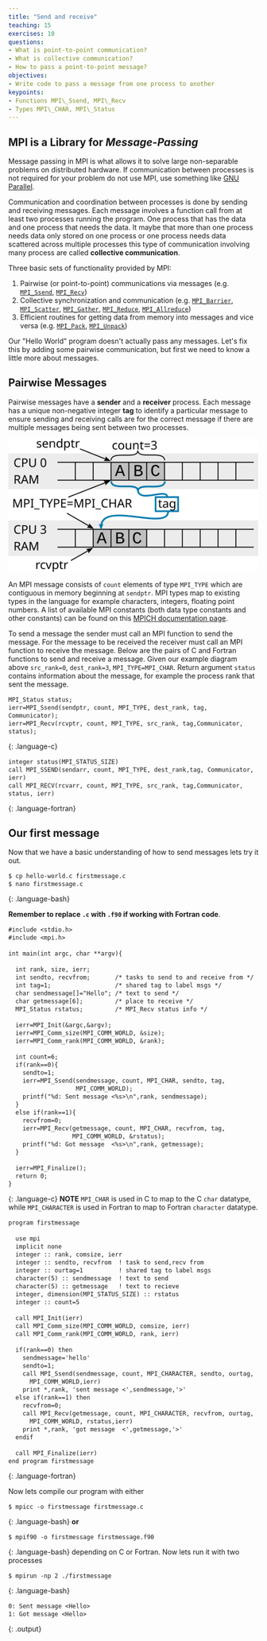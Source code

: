 ```yaml
---
title: "Send and receive"
teaching: 15
exercises: 10
questions:
- What is point-to-point communication?
- What is collective communication?
- How to pass a point-to-point message?
objectives:
- Write code to pass a message from one process to another
keypoints:
- Functions MPI\_Ssend, MPI\_Recv
- Types MPI\_CHAR, MPI\_Status
---
```


## MPI is a Library for *Message-Passing*
Message passing in MPI is what allows it to solve large non-separable problems on distributed hardware. If communication between processes is not required for your problem do not use MPI, use something like [GNU Parallel](https://docs.computecanada.ca/wiki/GNU_Parallel).

Communication and coordination between processes is done by sending and receiving messages. Each message involves a function call from at least two processes running the program. One process that has the data and one process that needs the data. It maybe that more than one process needs data only stored on one process or one process needs data scattered across multiple processes this type of communication involving many process are called **collective communication**.
 
Three basic sets of functionality provided by MPI:
 1. Pairwise (or point-to-point) communications via messages (e.g. [`MPI_Ssend`](https://www.open-mpi.org/doc/v3.1/man3/MPI_Ssend.3.php), [`MPI_Recv`](https://www.open-mpi.org/doc/v3.1/man3/MPI_Recv.3.php))
 2. Collective synchronization and communication (e.g. [`MPI_Barrier`](https://www.open-mpi.org/doc/v3.1/man3/MPI_Barrier.3.php), [`MPI_Scatter`](https://www.open-mpi.org/doc/v3.1/man3/MPI_Scatter.3.php), [`MPI_Gather`](https://www.open-mpi.org/doc/v3.1/man3/MPI_Gather.3.php), [`MPI_Reduce`](https://www.open-mpi.org/doc/v3.1/man3/MPI_Reduce.3.php), [`MPI_Allreduce`](https://www.open-mpi.org/doc/v3.1/man3/MPI_Allreduce.3.php))
 3. Efficient routines for getting data from memory into messages and vice versa (e.g. [`MPI_Pack`](https://www.open-mpi.org/doc/v3.1/man3/MPI_Pack.3.php), [`MPI_Unpack`](https://www.open-mpi.org/doc/v3.1/man3/MPI_Unpack.3.php))


<!--
### Rank and Size much more important in MPI than OpenMP

As we saw previously, we can get the number of process running our MPI program. In our code examples this is stored in the `size` or `commsize` variables and all processes have the same value for this variable. On the other hand we also have a variable `rank` which uniquely identifies a process. These values are used to 

In OpenMP the compiler assigns jobs to each thread and usually it isn't important which thread is doing which task. However, in MPI, size is ofte

: processes determine amongst themselves which piece of puzzle to work on, then communicate with appropriate others.

![Rank and Size much](../fig/message_passing.png)
-->

Our "Hello World" program doesn't actually pass any messages.
Let's fix this by adding some pairwise communication, but first we need to know a little more about messages.

## Pairwise Messages
Pairwise messages have a **sender** and a **receiver** process. Each message has a unique non-negative integer **tag** to identify a particular message to ensure sending and receiving calls are for the correct message if there are multiple messages being sent between two processes.

![messages](../fig/send_recv.svg)

An MPI message consists of `count` elements of type `MPI_TYPE` which are contiguous in memory beginning at `sendptr`. MPI types map to existing types in the language for example characters, integers, floating point numbers. A list of available MPI constants (both data type constants and other constants) can be found on this [MPICH documentation page](https://www.mpich.org/static/docs/latest/www3/Constants.html). 

To send a message the sender must call an MPI function to send the message. For the message to be received the receiver must call an MPI function to receive the message. Below are the pairs of C and Fortran functions to send and receive a message. Given our example diagram above `src_rank=0`, `dest_rank=3`, `MPI_TYPE=MPI_CHAR`. Return argument `status` contains information about the message, for example the process rank that sent the message.

~~~
MPI_Status status;
ierr=MPI_Ssend(sendptr, count, MPI_TYPE, dest_rank, tag, Communicator);
ierr=MPI_Recv(rcvptr, count, MPI_TYPE, src_rank, tag,Communicator, status);
~~~
{: .language-c}

~~~
integer status(MPI_STATUS_SIZE)
call MPI_SSEND(sendarr, count, MPI_TYPE, dest_rank,tag, Communicator, ierr)
call MPI_RECV(rcvarr, count, MPI_TYPE, src_rank, tag,Communicator, status, ierr)
~~~
{: .language-fortran}


## Our first message
Now that we have a basic understanding of how to send messages lets try it out.

~~~
$ cp hello-world.c firstmessage.c
$ nano firstmessage.c
~~~
{: .language-bash}

**Remember to replace `.c` with `.f90` if working with Fortran code**.

~~~
#include <stdio.h>
#include <mpi.h>

int main(int argc, char **argv){
  
  int rank, size, ierr;
  int sendto, recvfrom;       /* tasks to send to and receive from */
  int tag=1;                  /* shared tag to label msgs */
  char sendmessage[]="Hello"; /* text to send */
  char getmessage[6];         /* place to receive */
  MPI_Status rstatus;         /* MPI_Recv status info */
  
  ierr=MPI_Init(&argc,&argv);
  ierr=MPI_Comm_size(MPI_COMM_WORLD, &size);
  ierr=MPI_Comm_rank(MPI_COMM_WORLD, &rank);
  
  int count=6;
  if(rank==0){
    sendto=1;
    ierr=MPI_Ssend(sendmessage, count, MPI_CHAR, sendto, tag,
                   MPI_COMM_WORLD);
    printf("%d: Sent message <%s>\n",rank, sendmessage);
  }
  else if(rank==1){
    recvfrom=0;
    ierr=MPI_Recv(getmessage, count, MPI_CHAR, recvfrom, tag,
                  MPI_COMM_WORLD, &rstatus);
    printf("%d: Got message  <%s>\n",rank, getmessage);
  }
  
  ierr=MPI_Finalize();
  return 0;
}
~~~
{: .language-c}
**NOTE** `MPI_CHAR` is used in C to map to the C `char` datatype, while `MPI_CHARACTER` is used in Fortran to map to Fortran `character` datatype.
~~~
program firstmessage
  
  use mpi
  implicit none
  integer :: rank, comsize, ierr
  integer :: sendto, recvfrom  ! task to send,recv from 
  integer :: ourtag=1          ! shared tag to label msgs
  character(5) :: sendmessage  ! text to send
  character(5) :: getmessage   ! text to recieve 
  integer, dimension(MPI_STATUS_SIZE) :: rstatus
  integer :: count=5
  
  call MPI_Init(ierr)
  call MPI_Comm_size(MPI_COMM_WORLD, comsize, ierr)
  call MPI_Comm_rank(MPI_COMM_WORLD, rank, ierr)
  
  if(rank==0) then
    sendmessage='hello'
    sendto=1;
    call MPI_Ssend(sendmessage, count, MPI_CHARACTER, sendto, ourtag,
      MPI_COMM_WORLD,ierr) 
    print *,rank, 'sent message <',sendmessage,'>'
  else if(rank==1) then
    recvfrom=0;
    call MPI_Recv(getmessage, count, MPI_CHARACTER, recvfrom, ourtag,
      MPI_COMM_WORLD, rstatus,ierr)
    print *,rank, 'got message  <',getmessage,'>'
  endif
  
  call MPI_Finalize(ierr)
end program firstmessage
~~~
{: .language-fortran}

Now lets compile our program with either
~~~
$ mpicc -o firstmessage firstmessage.c
~~~
{: .language-bash}
**or**
~~~
$ mpif90 -o firstmessage firstmessage.f90
~~~
{: .language-bash}
depending on C or Fortran. Now lets run it with two processes
~~~
$ mpirun -np 2 ./firstmessage
~~~
{: .language-bash}
~~~
0: Sent message <Hello>
1: Got message <Hello>
~~~
{: .output}
